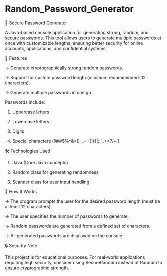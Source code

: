 # Random_Password_Generator

🔐 Secure Password Generator

A Java-based console application for generating strong, random, and secure passwords.
This tool allows users to generate multiple passwords at once with customizable lengths, ensuring better security for online accounts, applications, and confidential systems.

📌 Features

-> Generate cryptographically strong random passwords.

-> Support for custom password length (minimum recommended: 12 characters).

-> Generate multiple passwords in one go.


Passwords include:

1. Uppercase letters

2. Lowercase letters

3. Digits

4. Special characters (!@#$%^&*()-_=+[]{}|;:',.<>?/~`)


🛠 Technologies Used

1. Java (Core Java concepts)

2. Random class for generating randomness

3. Scanner class for user input handling


🚀 How It Works

-> The program prompts the user for the desired password length (must be at least 12 characters).

-> The user specifies the number of passwords to generate.

-> Random passwords are generated from a defined set of characters.

-> All generated passwords are displayed on the console.


🔒 Security Note

This project is for educational purposes. For real-world applications requiring high security, consider using SecureRandom instead of Random to ensure cryptographic strength.
